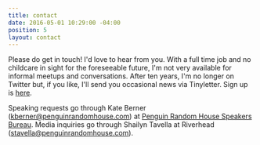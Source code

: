 ```yaml
---
title: contact
date: 2016-05-01 10:29:00 -04:00
position: 5
layout: contact
---
```


Please do get in touch! I'd love to hear from you. With 
a full time job and no childcare in sight for the foreseeable future, I'm not very available for informal meetups and conversations. After ten years, I'm no longer on Twitter but, if you like, I'll send you occasional news via Tinyletter. Sign up is [here](https://sarahendren.substack.com/).

Speaking requests go through Kate Berner (kberner@penguinrandomhouse.com) at [Penguin Random House Speakers Bureau](https://www.prhspeakers.com/about-us). Media inquiries go through Shailyn Tavella at Riverhead (stavella@penguinrandomhouse.com).

